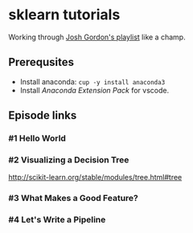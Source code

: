 # sklearn tutorials

Working through [Josh Gordon's playlist](https://www.youtube.com/playlist?list=PLOU2XLYxmsIIuiBfYad6rFYQU_jL2ryal) like a champ.

## Prerequsites

- Install anaconda: `cup -y install anaconda3`
- Install _Anaconda Extension Pack_ for vscode.

## Episode links

### #1 Hello World

### #2 Visualizing a Decision Tree

http://scikit-learn.org/stable/modules/tree.html#tree

### #3 What Makes a Good Feature?

### #4 Let's Write a Pipeline
